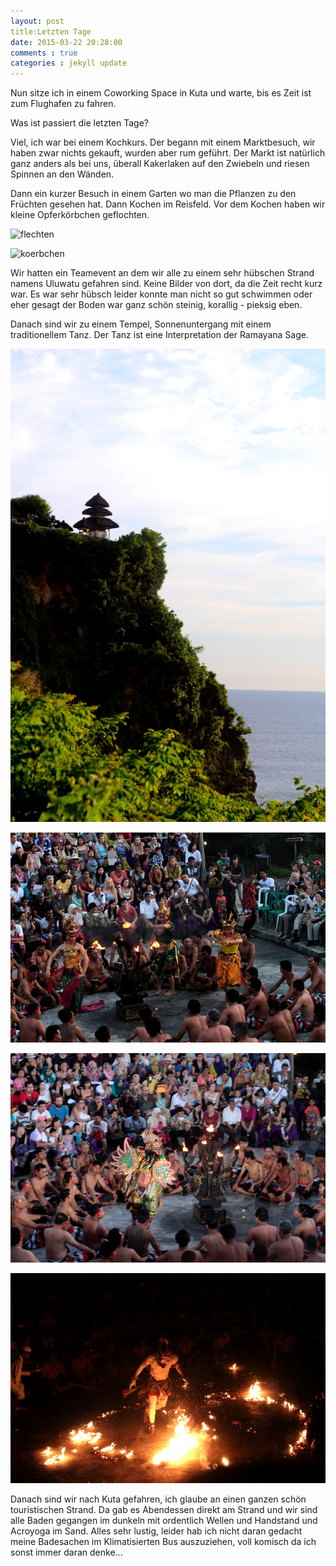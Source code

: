 ```yaml
---
layout: post
title:Letzten Tage
date: 2015-03-22 20:28:00
comments : true
categories : jekyll update
---
```

Nun sitze ich in einem Coworking Space in Kuta und warte, bis es Zeit ist zum Flughafen zu fahren.

Was ist passiert die letzten Tage?

Viel, ich war bei einem Kochkurs. Der begann mit einem Marktbesuch, wir haben zwar nichts gekauft, wurden aber rum geführt. Der Markt ist natürlich ganz anders als bei uns, überall Kakerlaken auf den Zwiebeln und riesen Spinnen an den Wänden. 

Dann ein kurzer Besuch in einem Garten wo man die Pflanzen zu den Früchten gesehen hat. Dann Kochen im Reisfeld. Vor dem Kochen haben wir kleine Opferkörbchen geflochten.

![flechten](https://raw.githubusercontent.com/chicarrida/chicarrida.github.io/master/images/cooking/flechten.JPG)

![koerbchen](https://raw.githubusercontent.com/chicarrida/chicarrida.github.io/master/images/cooking/koerbchen.JPG)

Wir hatten ein Teamevent an dem wir alle zu einem sehr hübschen Strand namens Uluwatu gefahren sind. Keine Bilder von dort, da die Zeit recht kurz war. Es war sehr hübsch leider konnte man nicht so gut schwimmen oder eher gesagt der Boden war ganz schön steinig, korallig - pieksig eben.

Danach sind wir zu einem Tempel, Sonnenuntergang mit einem traditionellem Tanz. Der Tanz ist eine Interpretation der Ramayana Sage.

![tempel](https://raw.githubusercontent.com/chicarrida/chicarrida.github.io/master/images/team_out/tempel.JPG)

![goldenes_reh](https://raw.githubusercontent.com/chicarrida/chicarrida.github.io/master/images/team_out/goldenes_reh.JPG)

![vogel](https://raw.githubusercontent.com/chicarrida/chicarrida.github.io/master/images/team_out/vogel.JPG)

![Hanoman](https://raw.githubusercontent.com/chicarrida/chicarrida.github.io/master/images/team_out/hanoman.JPG)

Danach sind wir nach Kuta gefahren, ich glaube an einen ganzen schön touristischen Strand. Da gab es Abendessen direkt am Strand und wir sind alle Baden gegangen im dunkeln mit ordentlich Wellen und Handstand und Acroyoga im Sand. Alles sehr lustig, leider hab ich nicht daran gedacht meine Badesachen im Klimatisierten Bus auszuziehen, voll komisch da ich sonst immer daran denke...
